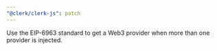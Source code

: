 ```yaml
---
"@clerk/clerk-js": patch
---
```


Use the EIP-6963 standard to get a Web3 provider when more than one provider is injected.
